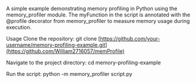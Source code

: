 A simple example demonstrating memory profiling in Python using the memory_profiler module. 
The myFunction in the script is annotated with the @profile decorator from memory_profiler to measure memory usage during execution.

Usage
Clone the repository:
git clone [https://github.com/your-username/memory-profiling-example.git](https://github.com/William2716057/memProfile)

Navigate to the project directory:
cd memory-profiling-example

Run the script:
python -m memory_profiler script.py
